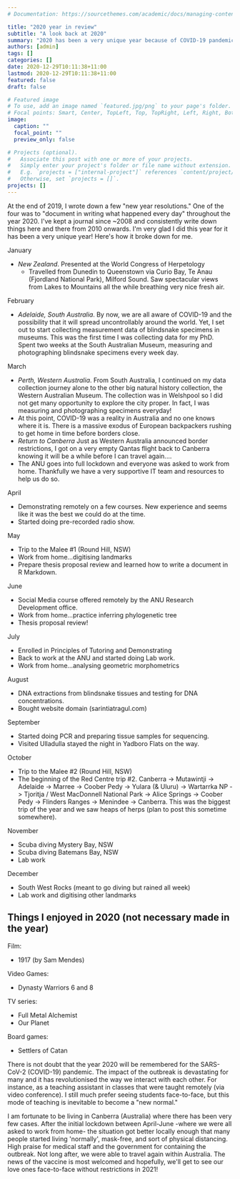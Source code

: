 ```yaml
---
# Documentation: https://sourcethemes.com/academic/docs/managing-content/

title: "2020 year in review"
subtitle: "A look back at 2020"
summary: "2020 has been a very unique year because of COVID-19 pandemic"
authors: [admin]
tags: []
categories: []
date: 2020-12-29T10:11:38+11:00
lastmod: 2020-12-29T10:11:38+11:00
featured: false
draft: false

# Featured image
# To use, add an image named `featured.jpg/png` to your page's folder.
# Focal points: Smart, Center, TopLeft, Top, TopRight, Left, Right, BottomLeft, Bottom, BottomRight.
image:
  caption: ""
  focal_point: ""
  preview_only: false

# Projects (optional).
#   Associate this post with one or more of your projects.
#   Simply enter your project's folder or file name without extension.
#   E.g. `projects = ["internal-project"]` references `content/project/deep-learning/index.md`.
#   Otherwise, set `projects = []`.
projects: []
---
```


At the end of 2019, I wrote down a few "new year resolutions." One of the four was to "document in writing what happened every day" throughout the year 2020. I've kept a journal since ~2008 and consistently write down things here and there from 2010 onwards. I'm very glad I did this year for it has been a very unique year! Here's how it broke down for me.

January

- *New Zealand*. Presented at the World Congress of Herpetology
    - Travelled from Dunedin to Queenstown via Curio Bay, Te Anau (Fjordland National Park), Milford Sound. Saw spectacular views from Lakes to Mountains all the while breathing very nice fresh air.

February

- *Adelaide, South Australia*. By now, we are all aware of COVID-19 and the possibility that it will spread uncontrollably around the world. Yet, I set out to start collecting measurement data of blindsnake specimens in museums. This was the first time I was collecting data for my PhD. Spent two weeks at the South Australian Museum, measuring and photographing blindsnake specimens every week day. 

March

- *Perth, Western Australia*. From South Australia, I continued on my data collection journey alone to the other big natural history collection, the Western Australian Museum. The collection was in Welshpool so I did not get many opportunity to explore the city proper. In fact, I was measuring and photographing specimens everyday! 
- At this point, COVID-19 was a reality in Australia and no one knows where it is. There is a massive exodus of European backpackers rushing to get home in time before borders close.
- *Return to Canberra* Just as Western Australia announced border restrictions, I got on a very empty Qantas flight back to Canberra knowing it will be a while before I can travel again....
- The ANU goes into full lockdown and everyone was asked to work from home. Thankfully we have a very supportive IT team and resources to help us do so. 

April

- Demonstrating remotely on a few courses. New experience and seems like it was the best we could do at the time. 
- Started doing pre-recorded radio show.

May

- Trip to the Malee #1 (Round Hill, NSW)  
- Work from home...digitising landmarks
- Prepare thesis proposal review and learned how to write a document in R Markdown.

June

- Social Media course offered remotely by the ANU Research Development office.
- Work from home...practice inferring phylogenetic tree
- Thesis proposal review!

July

- Enrolled in Principles of Tutoring and Demonstrating
- Back to work at the ANU and started doing Lab work. 
- Work from home...analysing geometric morphometrics

August

- DNA extractions from blindsnake tissues and testing for DNA concentrations.
- Bought website domain (sarintiatragul.com)

September

- Started doing PCR and preparing tissue samples for sequencing.
- Visited Ulladulla stayed the night in Yadboro Flats on the way. 

October
- Trip to the Malee #2 (Round Hill, NSW)
- The beginning of the Red Centre trip #2. 
    Canberra -> Mutawintji -> Adelaide -> Marree -> Coober Pedy -> Yulara (& Uluru) -> Wartarrka NP -> Tjoritja / West MacDonnell National Park -> Alice Springs -> Coober Pedy -> Flinders  Ranges -> Menindee -> Canberra. 
    This was the biggest trip of the year and we saw heaps of herps (plan to post this sometime somewhere).

November
- Scuba diving Mystery Bay, NSW
- Scuba diving Batemans Bay, NSW
- Lab work

December
- South West Rocks (meant to go diving but rained all week)
- Lab work and digitising other landmarks

## Things I enjoyed in 2020 (not necessary made in the year)

Film: 
- 1917 (by Sam Mendes)

Video Games: 
- Dynasty Warriors 6 and 8

TV series:
- Full Metal Alchemist
- Our Planet

Board games: 
- Settlers of Catan 


There is not doubt that the year 2020 will be remembered for the SARS-CoV-2 (COVID-19) pandemic. The impact of the outbreak is devastating for many and it has revolutionised the way we interact with each other. For instance, as a teaching assistant in classes that were taught remotely (via video conference). I still much prefer seeing students face-to-face, but this mode of teaching is inevitable to become a "new normal."

I am fortunate to be living in Canberra (Australia) where there has been very few cases. After the initial lockdown between April-June -where we were all asked to work from home- the situation got better locally enough that many people started living 'normally', mask-free, and sort of physical distancing. High praise for medical staff and the government for containing the outbreak. Not long after, we were able to travel again within Australia. The news of the vaccine is most welcomed and hopefully, we'll get to see our love ones face-to-face without restrictions in 2021!

